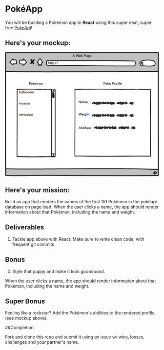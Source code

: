 # PokéApp

You will be building a Pokémon app in **React** using this super neat, super free [PokeApi](https://pokeapi.co/)!

## Here's your mockup:

![poke](./pokemock.png)

## Here's your mission:

Build an app that renders the names of the first 151 Pokémon in the pokéapi database on page load.  When the user clicks a name, the app should render information about that Pokémon, including the name and weight.

## Deliverables

1. Tackle app above with React. Make sure to write clean code, with frequent git commits

## Bonus

2. Style that puppy and make it look goooooood.

When the user clicks a name, the app should render information about that Pokémon, including the name and weight.

## Super Bonus

Feeling like a rockstar? Add the Pokémon's abilities to the rendered profile (see mockup above).

##Completion

Fork and clone this repo and submit it using an issue w/ wins, losses, challenges and your partner's name. 
